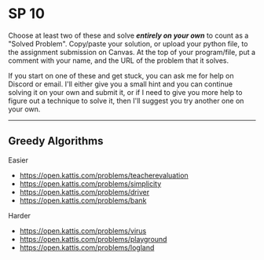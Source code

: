 # SP 10

Choose at least two of these and solve ***entirely on your own*** to count as a "Solved Problem". Copy/paste your solution, or upload your python file, to the assignment submission on Canvas. At the top of your program/file, put a comment with your name, and the URL of the problem that it solves.

If you start on one of these and get stuck, you can ask me for help on Discord or email. I'll either give you a small hint and you can continue solving it on your own and submit it, or if I need to give you more help to figure out a technique to solve it, then I'll suggest you try another one on your own.

<hr>


## Greedy Algorithms

Easier
- https://open.kattis.com/problems/teacherevaluation
- https://open.kattis.com/problems/simplicity
- https://open.kattis.com/problems/driver
- https://open.kattis.com/problems/bank

Harder
- https://open.kattis.com/problems/virus
- https://open.kattis.com/problems/playground
- https://open.kattis.com/problems/logland

